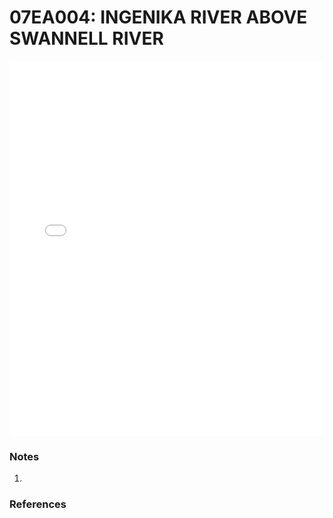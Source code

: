 # 07EA004: INGENIKA RIVER ABOVE SWANNELL RIVER

<iframe src="/distribution_estimation/_static/stations/07EA004_fdc.html" width="100%" height="600" frameborder="0"></iframe>

### Notes
1. 

### References

